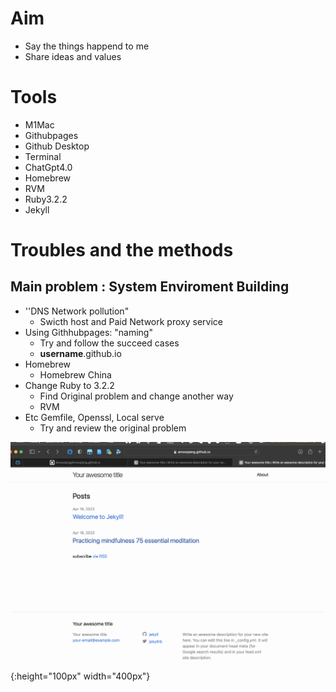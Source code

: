 # Aim 
* Say the things happend to me
* Share ideas and values

# Tools
* M1Mac
* Githubpages
* Github Desktop
* Terminal
* ChatGpt4.0
* Homebrew
* RVM
* Ruby3.2.2
* Jekyll

# Troubles and the methods 

## Main problem : System Enviroment Building

* ''DNS Network pollution"
	* Swicth host and Paid Network proxy service
*  Using Githhubpages: "naming"
	* Try and follow the succeed cases
	* **username**.github.io
* Homebrew
	* Homebrew China
* Change Ruby to 3.2.2
	* Find Original problem and change another way
	* RVM
* Etc Gemfile, Openssl, Local serve
	* Try and review the original problem

![TheFirstBlogpage](https://github.com/Amosqiang/markdown-img/blob/908889c90c3d1844aeb1328227971103cb808a55/uPic/Frist%20Blogpage.png?raw=true)
{:height="100px" width="400px"}